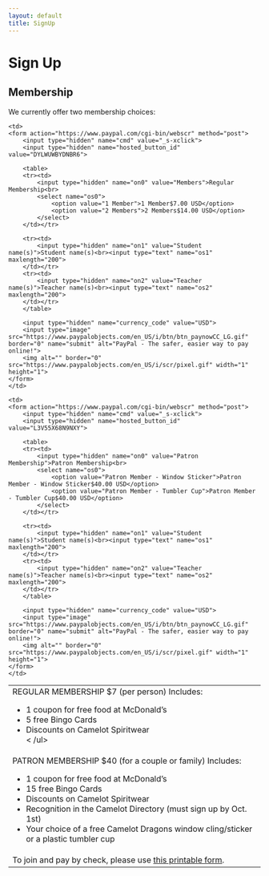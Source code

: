 ```yaml
---
layout: default
title: SignUp
---
```


# Sign Up

## Membership

We currently offer two membership choices:

<table>
<tbody>
<tr>
    <td valign="top">REGULAR MEMBERSHIP $7 (per person)
        Includes: 
        <ul>
            <li>1 coupon for free food at McDonald’s</li>
            <li>5 free Bingo Cards</li>
            <li>Discounts on Camelot Spiritwear</li><
        /ul>
    </td>

    <td>
    <form action="https://www.paypal.com/cgi-bin/webscr" method="post">
        <input type="hidden" name="cmd" value="_s-xclick">
        <input type="hidden" name="hosted_button_id" value="DYLWUWBYDNBR6">

        <table>
        <tr><td>
            <input type="hidden" name="on0" value="Members">Regular Membership<br>
            <select name="os0">
                <option value="1 Member">1 Member$7.00 USD</option>
                <option value="2 Members">2 Members$14.00 USD</option>
            </select> 
        </td></tr>

        <tr><td>
            <input type="hidden" name="on1" value="Student name(s)">Student name(s)<br><input type="text" name="os1" maxlength="200">
        </td></tr>
        <tr><td>
            <input type="hidden" name="on2" value="Teacher name(s)">Teacher name(s)<br><input type="text" name="os2" maxlength="200">
        </td></tr>
        </table>

        <input type="hidden" name="currency_code" value="USD">
        <input type="image" src="https://www.paypalobjects.com/en_US/i/btn/btn_paynowCC_LG.gif" border="0" name="submit" alt="PayPal - The safer, easier way to pay online!">
        <img alt="" border="0" src="https://www.paypalobjects.com/en_US/i/scr/pixel.gif" width="1" height="1">
    </form>
    </td>
</tr>

<tr>
    <td valign="top">PATRON MEMBERSHIP $40 (for a couple or family)
        Includes: 
        <ul>
            <li>1 coupon for free food at McDonald’s</li>
            <li>15 free Bingo Cards</li>
            <li>Discounts on Camelot Spiritwear</li>
            <li>Recognition in the Camelot Directory (must sign up by Oct. 1st)</li>
            <li>Your choice of a free Camelot Dragons window cling/sticker or a plastic tumbler cup</li>
        </ul>
    </td>

    <td>
    <form action="https://www.paypal.com/cgi-bin/webscr" method="post">
        <input type="hidden" name="cmd" value="_s-xclick">
        <input type="hidden" name="hosted_button_id" value="L3V55X68N9NXY">

        <table>
        <tr><td>
            <input type="hidden" name="on0" value="Patron Membership">Patron Membership<br>
            <select name="os0">
                <option value="Patron Member - Window Sticker">Patron Member - Window Sticker$40.00 USD</option>
                <option value="Patron Member - Tumbler Cup">Patron Member - Tumbler Cup$40.00 USD</option>
            </select>
        </td></tr>

        <tr><td>
            <input type="hidden" name="on1" value="Student name(s)">Student name(s)<br><input type="text" name="os1" maxlength="200">
        </td></tr>
        <tr><td>
            <input type="hidden" name="on2" value="Teacher name(s)">Teacher name(s)<br><input type="text" name="os2" maxlength="200">
        </td></tr>
        </table>

        <input type="hidden" name="currency_code" value="USD">
        <input type="image" src="https://www.paypalobjects.com/en_US/i/btn/btn_paynowCC_LG.gif" border="0" name="submit" alt="PayPal - The safer, easier way to pay online!">
        <img alt="" border="0" src="https://www.paypalobjects.com/en_US/i/scr/pixel.gif" width="1" height="1">
    </form>
    </td>
</tr>

<tr>
    <td colspan="2">To join and pay by check, please use <a title="PTA member form" href="https://docs.google.com/document/d/1nuulwGuzFHrG40YHDnyjzs-Ckt0Ofa_FSAqiCGAcONw/edit" target="_blank">this printable form</a>.</td>
</tr>

</tbody>
</table>


